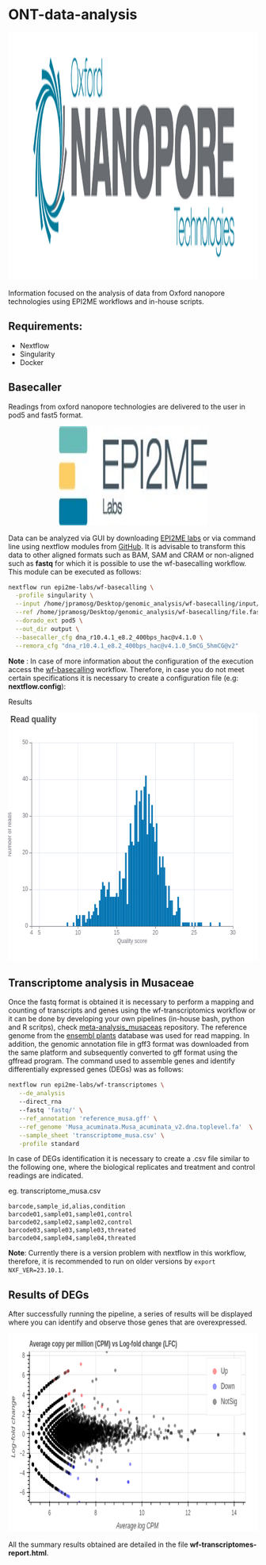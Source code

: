 # ONT-data-analysis

<img src="img/ONT.png" width="8000" height="500">

Information focused on the analysis of data from Oxford nanopore technologies using EPI2ME workflows and in-house scripts.


## Requirements: 
* Nextflow
* Singularity
* Docker

## Basecaller

Readings from oxford nanopore technologies are delivered to the user in pod5 and fast5 format.

<p style="text-align: center;">
    <img src="img/epi2me.jpg" width="300" height="200">
</p>

Data can be analyzed via GUI by downloading [EPI2ME labs](https://labs.epi2me.io/downloads/) or via command line using nextflow modules from [GitHub](https://github.com/epi2me-labs). It is advisable to transform this data to other aligned formats such as BAM, SAM and CRAM or non-aligned such as __fastq__ for which it is possible to use the wf-basecalling workflow. This module can be executed as follows: 
```bash
nextflow run epi2me-labs/wf-basecalling \
  -profile singularity \
  --input /home/jpramosg/Desktop/genomic_analysis/wf-basecalling/input/ \
  --ref /home/jpramosg/Desktop/genomic_analysis/wf-basecalling/file.fasta \
  --dorado_ext pod5 \
  --out_dir output \
  --basecaller_cfg dna_r10.4.1_e8.2_400bps_hac@v4.1.0 \
  --remora_cfg "dna_r10.4.1_e8.2_400bps_hac@v4.1.0_5mCG_5hmCG@v2"
  ```

__Note__ : In case of more information about the configuration of the execution access the [wf-basecalling](https://github.com/epi2me-labs/wf-basecalling) workflow. Therefore, in case you do not meet certain specifications it is necessary to create a configuration file (e.g: __nextflow.config__): 

Results 

<img src="img/read_quality.png" width="8000" height="500">

## Transcriptome analysis in Musaceae

Once the fastq format is obtained it is necessary to perform a mapping and counting of transcripts and genes using the wf-transcriptomics workflow or it can be done by developing your own pipelines (in-house bash, python and R scritps), check [meta-analysis_musaceas](https://github.com/jpramosg/meta-analysis_musaceas) repository. The reference genome from the [ensembl plants](https://plants.ensembl.org/Musa_acuminata/Info/Index) database was used for read mapping. In addition, the genomic annotation file in gff3 format was downloaded from the same platform and subsequently converted to gff format using the gffread program. The command used to assemble genes and identify differentially expressed genes (DEGs) was as follows: 

```bash
nextflow run epi2me-labs/wf-transcriptomes \
   --de_analysis     
   --direct_rna     
   --fastq 'fastq/' \
   --ref_annotation 'reference_musa.gff' \
   --ref_genome 'Musa_acuminata.Musa_acuminata_v2.dna.toplevel.fa'  \
   --sample_sheet 'transcriptome_musa.csv' \
   -profile standard
  ```
In case of DEGs identification it is necessary to create a .csv file similar to the following one, where the biological replicates and treatment and control readings are indicated. 

eg. transcriptome_musa.csv
```
barcode,sample_id,alias,condition
barcode01,sample01,sample01,control
barcode02,sample02,sample02,control
barcode03,sample03,sample03,threated
barcode04,sample04,sample04,threated

```
__Note__: Currently there is a version problem with nextflow in this workflow, therefore, it is recommended to run on older versions by ```export NXF_VER=23.10.1```.

## Results of DEGs 

After successfully running the pipeline, a series of results will be displayed where you can identify and observe those genes that are overexpressed. 

<img src="img/DEGs.png" width="800" height="400"> 

All the summary results obtained are detailed in the file __wf-transcriptomes-report.html__. 